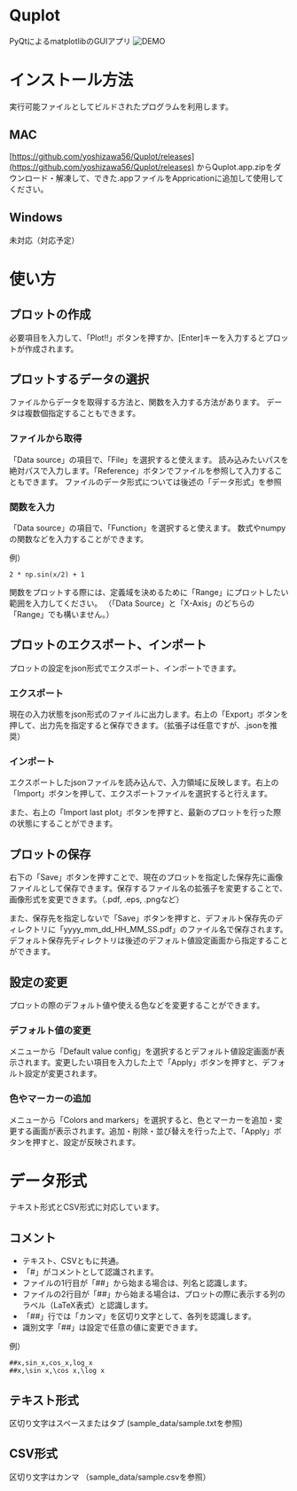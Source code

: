 # Quplot
PyQtによるmatplotlibのGUIアプリ
![DEMO](https://github.com/yoshizawa56/Quplot/blob/master/screen.gif)

# インストール方法
実行可能ファイルとしてビルドされたプログラムを利用します。
## MAC
[https://github.com/yoshizawa56/Quplot/releases](https://github.com/yoshizawa56/Quplot/releases) からQuplot.app.zipをダウンロード・解凍して、できた.appファイルをAppricationに追加して使用してください。

## Windows
未対応（対応予定）



# 使い方
## プロットの作成
必要項目を入力して、「Plot!!」ボタンを押すか、[Enter]キーを入力するとプロットが作成されます。

## プロットするデータの選択
ファイルからデータを取得する方法と、関数を入力する方法があります。
データは複数個指定することもできます。

### ファイルから取得
「Data source」の項目で、「File」を選択すると使えます。
読み込みたいパスを絶対パスで入力します。「Reference」ボタンでファイルを参照して入力することもできます。
ファイルのデータ形式については後述の「データ形式」を参照

### 関数を入力
「Data source」の項目で、「Function」を選択すると使えます。
数式やnumpyの関数などを入力することができます。

例）
```
2 * np.sin(x/2) + 1
```

関数をプロットする際には、定義域を決めるために「Range」にプロットしたい範囲を入力してください。
（「Data Source」と「X-Axis」のどちらの「Range」でも構いません。）

## プロットのエクスポート、インポート
プロットの設定をjson形式でエクスポート、インポートできます。

### エクスポート
現在の入力状態をjson形式のファイルに出力します。右上の「Export」ボタンを押して、出力先を指定すると保存できます。（拡張子は任意ですが、.jsonを推奨）

### インポート
エクスポートしたjsonファイルを読み込んで、入力領域に反映します。右上の「Import」ボタンを押して、エクスポートファイルを選択すると行えます。

また、右上の「Import last plot」ボタンを押すと、最新のプロットを行った際の状態にすることができます。

## プロットの保存
右下の「Save」ボタンを押すことで、現在のプロットを指定した保存先に画像ファイルとして保存できます。保存するファイル名の拡張子を変更することで、画像形式を変更できます。（.pdf, .eps, .pngなど）

また、保存先を指定しないで「Save」ボタンを押すと、デフォルト保存先のディレクトリに「yyyy_mm_dd_HH_MM_SS.pdf」のファイル名で保存されます。デフォルト保存先ディレクトリは後述のデフォルト値設定画面から指定することができます。

## 設定の変更
プロットの際のデフォルト値や使える色などを変更することができます。

### デフォルト値の変更
メニューから「Default value config」を選択するとデフォルト値設定画面が表示されます。変更したい項目を入力した上で「Apply」ボタンを押すと、デフォルト設定が変更されます。

### 色やマーカーの追加
メニューから「Colors and markers」を選択すると、色とマーカーを追加・変更する画面が表示されます。追加・削除・並び替えを行った上で、「Apply」ボタンを押すと、設定が反映されます。

# データ形式
テキスト形式とCSV形式に対応しています。

## コメント
- テキスト、CSVともに共通。
- 「#」がコメントとして認識されます。
- ファイルの1行目が「##」から始まる場合は、列名と認識します。
- ファイルの2行目が「##」から始まる場合は、プロットの際に表示する列のラベル（LaTeX表式）と認識します。
- 「##」行では「カンマ」を区切り文字として、各列を認識します。
- 識別文字「##」は設定で任意の値に変更できます。

例）
```
##x,sin_x,cos_x,log_x
##x,\sin x,\cos x,\log x
```

## テキスト形式
区切り文字はスペースまたはタブ
(sample_data/sample.txtを参照)

## CSV形式
区切り文字はカンマ
（sample_data/sample.csvを参照）
